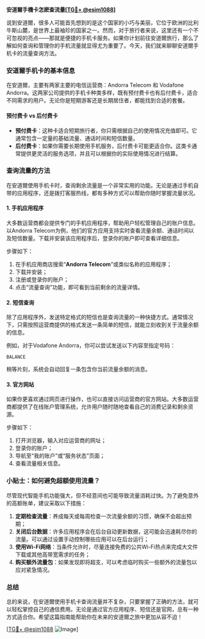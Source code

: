 **安道爾手機卡怎麽查流量[[TG💪+ @esim1088](https://t.me/s/esim1088)]**

说到安道爾，很多人可能首先想到的是这个国家的小巧与美丽，它位于欧洲的比利牛斯山麓，是世界上最袖珍的国家之一。然而，对于旅行者来说，这里还有一个不可忽视的亮点——那就是便捷的手机卡服务。如果你计划前往安道爾旅行，那么了解如何查询和管理你的手机流量就显得尤为重要了。今天，我们就来聊聊安道爾手机卡的流量查询方法。

### 安道爾手机卡的基本信息

在安道爾，主要有两家主要的电信运营商：Andorra Telecom 和 Vodafone Andorra。这两家公司提供的手机卡种类多样，既有预付费卡也有后付费卡，适合不同需求的用户。无论你是短期游客还是长期居住者，都能找到合适的套餐。

#### 预付费卡 vs 后付费卡

- **预付费卡**：这种卡适合短期旅行者，你只需根据自己的使用情况充值即可。它通常包含一定量的基础流量、通话时间和短信数量。
- **后付费卡**：如果你需要长期使用手机服务，后付费卡可能更适合你。这类卡通常提供更灵活的服务选项，并且可以根据你的实际使用情况进行结算。

### 查询流量的方法

在安道爾使用手机卡时，查询剩余流量是一个非常实用的功能。无论是通过手机自带的应用程序，还是拨打客服热线，都有多种方式可以帮助你随时掌握流量状况。

#### 1. 手机应用程序

大多数运营商都会提供专门的手机应用程序，帮助用户轻松管理自己的账户信息。以Andorra Telecom为例，他们的官方应用支持实时查看流量余额、通话时间以及短信数量。下载并安装该应用程序后，登录你的账户即可查看详细信息。

步骤如下：
1. 在手机应用商店搜索“**Andorra Telecom**”或类似名称的应用程序；
2. 下载并安装；
3. 注册或登录你的账户；
4. 点击“流量查询”功能，即可看到当前剩余的流量详情。

#### 2. 短信查询

除了应用程序外，发送特定格式的短信也是查询流量的一种快捷方式。通常情况下，只需按照运营商提供的格式发送一条简单的短信，就能立刻收到关于流量余额的信息。

例如，对于Vodafone Andorra，你可以尝试发送以下内容至指定号码：
```
BALANCE
```
稍等片刻，系统会自动回复一条包含你当前流量余额的消息。

#### 3. 官方网站

如果你更喜欢通过网页进行操作，也可以直接访问运营商的官方网站。大多数运营商都提供了在线账户管理系统，允许用户随时随地查看自己的消费记录和剩余资源。

步骤如下：
1. 打开浏览器，输入对应运营商的网址；
2. 登录你的账户；
3. 导航至“我的账户”或“服务状态”页面；
4. 查看流量相关信息。

### 小贴士：如何避免超额使用流量？

尽管现代智能手机功能强大，但不经意间也可能导致流量消耗过快。为了避免意外的高额账单，建议采取以下措施：

1. **定期检查流量**：养成每天或每周检查一次流量余额的习惯，确保不会超出预期；
2. **关闭后台数据**：许多应用程序会在后台自动更新数据，这可能会迅速耗尽你的流量。可以通过设置手动控制哪些应用可以在后台运行；
3. **使用Wi-Fi网络**：当条件允许时，尽量连接免费的公共Wi-Fi热点来完成大文件下载或其他高带宽需求的任务；
4. **购买额外流量包**：如果发现即将超支，可以考虑临时购买一些额外的流量包以应对紧急情况。

### 总结

总的来说，在安道爾使用手机卡查询流量并不复杂，只要掌握了正确的方法，就可以轻松掌控自己的通信费用。无论是通过官方应用程序、短信还是官网，总有一种方式适合你。希望这篇指南能帮助你在未来的安道爾之旅中更加从容不迫！

[[TG💪+ @esim1088](https://t.me/s/esim1088) ![Image](https://i.postimg.cc/4NQfJmqS/Snipaste-2025-05-13-00-14-12.png)]